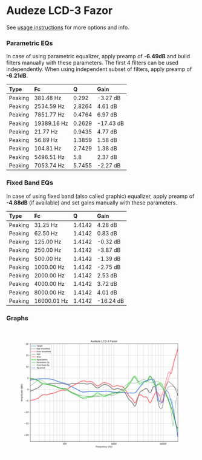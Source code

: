 # Audeze LCD-3 Fazor
See [usage instructions](https://github.com/jaakkopasanen/AutoEq#usage) for more options and info.

### Parametric EQs
In case of using parametric equalizer, apply preamp of **-6.49dB** and build filters manually
with these parameters. The first 4 filters can be used independently.
When using independent subset of filters, apply preamp of **-6.21dB**.

| Type    | Fc          |      Q | Gain      |
|:--------|:------------|:-------|:----------|
| Peaking | 381.48 Hz   | 0.292  | -3.27 dB  |
| Peaking | 2534.59 Hz  | 2.8264 | 4.61 dB   |
| Peaking | 7851.77 Hz  | 0.4764 | 6.97 dB   |
| Peaking | 19389.16 Hz | 0.2629 | -17.43 dB |
| Peaking | 21.77 Hz    | 0.9435 | 4.77 dB   |
| Peaking | 56.89 Hz    | 1.3859 | 1.58 dB   |
| Peaking | 104.81 Hz   | 2.7429 | 1.38 dB   |
| Peaking | 5496.51 Hz  | 5.8    | 2.37 dB   |
| Peaking | 7053.74 Hz  | 5.7455 | -2.27 dB  |

### Fixed Band EQs
In case of using fixed band (also called graphic) equalizer, apply preamp of **-4.88dB**
(if available) and set gains manually with these parameters.

| Type    | Fc          |      Q | Gain      |
|:--------|:------------|:-------|:----------|
| Peaking | 31.25 Hz    | 1.4142 | 4.28 dB   |
| Peaking | 62.50 Hz    | 1.4142 | 0.83 dB   |
| Peaking | 125.00 Hz   | 1.4142 | -0.32 dB  |
| Peaking | 250.00 Hz   | 1.4142 | -3.87 dB  |
| Peaking | 500.00 Hz   | 1.4142 | -1.39 dB  |
| Peaking | 1000.00 Hz  | 1.4142 | -2.75 dB  |
| Peaking | 2000.00 Hz  | 1.4142 | 2.53 dB   |
| Peaking | 4000.00 Hz  | 1.4142 | 3.72 dB   |
| Peaking | 8000.00 Hz  | 1.4142 | 4.01 dB   |
| Peaking | 16000.01 Hz | 1.4142 | -16.24 dB |

### Graphs
![](./Audeze%20LCD-3%20Fazor.png)